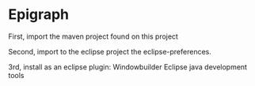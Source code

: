 # Epigraph

First, import the maven project found on this project

Second, import to the eclipse project the eclipse-preferences.

3rd, install as an eclipse plugin: 
Windowbuilder
Eclipse java development tools
